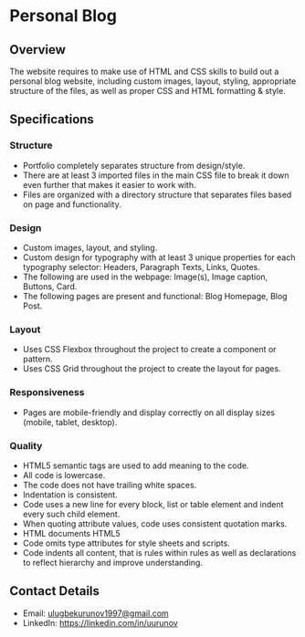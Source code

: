 # Personal Blog

## Overview
The website requires to make use of HTML and CSS skills to build out a personal blog website, including custom images, layout, styling, appropriate structure of the files, 
as well as proper CSS and HTML formatting & style.

## Specifications

### Structure
- Portfolio completely separates structure from design/style.
- There are at least 3 imported files in the main CSS file to break it down even further that makes it easier to work with.
- Files are organized with a directory structure that separates files based on page and functionality.

### Design 
- Custom images, layout, and styling.
- Custom design for typography with at least 3 unique properties for each typography selector: Headers, Paragraph Texts, Links, Quotes.
- The following are used in the webpage: Image(s), Image caption, Buttons, Card.
- The following pages are present and functional: Blog Homepage, Blog Post.

### Layout
- Uses CSS Flexbox throughout the project to create a component or pattern.
- Uses CSS Grid throughout the project to create the layout for pages.

### Responsiveness
- Pages are mobile-friendly and display correctly on all display sizes (mobile, tablet, desktop).

### Quality
- HTML5 semantic tags are used to add meaning to the code.
- All code is lowercase.
- The code does not have trailing white spaces.
- Indentation is consistent.
- Code uses a new line for every block, list or table element and indent every such child element.
- When quoting attribute values, code uses consistent quotation marks.
- HTML documents HTML5 <!doctype html>
- Code omits type attributes for style sheets and scripts.
- Code indents all content, that is rules within rules as well as declarations to reflect hierarchy and improve understanding.

## Contact Details
- Email: ulugbekurunov1997@gmail.com
- LinkedIn: https://linkedin.com/in/uurunov
